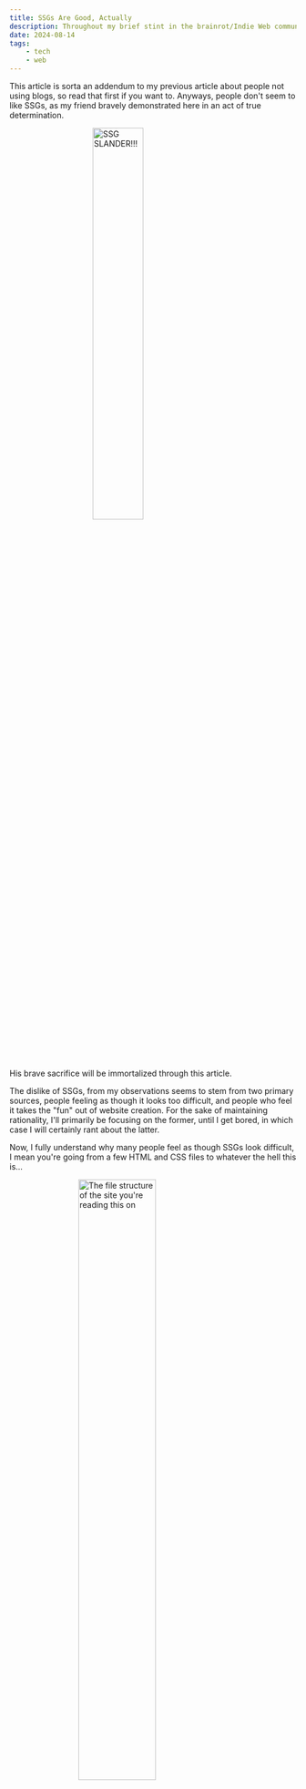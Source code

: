 ```yaml
---
title: SSGs Are Good, Actually
description: Throughout my brief stint in the brainrot/Indie Web community, I've noticed that a lot of people seem to be heavily opposed to the use of static site generators, seemingly feeling as though the use of one would make their site less legitimate. I think this is stupid, so I'm going to ramble about how awesome SSGs are.
date: 2024-08-14
tags: 
    - tech
    - web
---
```

This article is sorta an addendum to my previous article about people not using blogs, so read that first if you want to. Anyways, people don't seem to like SSGs, as my friend bravely demonstrated here in an act of true determination.

<img src="/img/ssgslander.png" alt=" SSG SLANDER!!!" height="42%" style="display: block; margin: 0 auto"/> 

His brave sacrifice will be immortalized through this article.

The dislike of SSGs, from my observations seems to stem from two primary sources, people feeling as though it looks too difficult, and people who feel it takes the "fun" out of website creation. For the sake of maintaining rationality, I'll primarily be focusing on the former, until I get bored, in which case I will certainly rant about the latter.

Now, I fully understand why many people feel as though SSGs look difficult, I mean you're going from a few HTML and CSS files to whatever the hell this is... 

<img src="/img/sitecomposition.png" alt=" The file structure of the site you're reading this on" height="52%" style="display: block; margin: 0 auto"/> 

However, the barrier to entry of reading a few docs (or a 6 minute video... https://www.youtube.com/watch?v=kzf9A9tkkl4) is very much worth the ease of use you gain, and nowadays, a lot of static site generators seem to be easy to set up in mere minutes. (I hear good things about Hugo, I of course chose the one SSG with terrible documentation and like two tutorials, shoutout to 11ty). The benefit of using an SSG isn't in how easy they are to set up (in my opinion...), but rather, how easy they make maintaining your site. This whole article is being written on a single markdwon document, I haven't even touched HTML or CSS for it, my SSG does all the work for me, provided I give it the templates needed. 

Building on yesterdays point, and the words of an anonymous commenter that I agree with, a large part of why there's so many untouched blogs on the Indie Web is because of how much work it takes to publish an article without an SSG. People need to manually create new HTML and CSS files, and format the whole thing with HTML text elements, which, speaking from experience, is a pain in the ass.

I encourage literally anyone looking to update or remake their sites to at least try using an SSG when they do it, all you need to do is follow the documentation and give it a few templates, after that, maintaining your site is as simple as writing. Don't be one of those people that has whole sections of their sites that they update once every two years, use an SSG. It's that easy.

Alright, before I finish this article up, I feel it's my duty to address the not using an SSG being "fun" part of the argument, and I'll do so in a single sentence. If it's so fun to run your website without an SSG, why do you never post anything???? (and if you do maitnain a blog without an SSG, shoutout to you, but there's something wrong with you)

TL;DR: SSGs make everything easier and save your firstborn child's life, use them or suffer. Tm out.